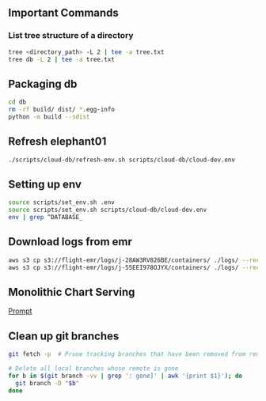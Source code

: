 ## Important Commands

### List tree structure of a directory
```sh
tree <directory_path> -L 2 | tee -a tree.txt  
tree db -L 2 | tee -a tree.txt  
```

## Packaging db
```sh
cd db
rm -rf build/ dist/ *.egg-info
python -m build --sdist
```

## Refresh elephant01
```sh
./scripts/cloud-db/refresh-env.sh scripts/cloud-db/cloud-dev.env
```

## Setting up env
```sh
source scripts/set_env.sh .env
source scripts/set_env.sh scripts/cloud-db/cloud-dev.env
env | grep ^DATABASE_
```

## Download logs from emr
```sh
aws s3 cp s3://flight-emr/logs/j-28AW3RV826BE/containers/ ./logs/ --recursive --region us-east-1
aws s3 cp s3://flight-emr/logs/j-55EEI978OJYX/containers/ ./logs/ --recursive --region us-east-1

```

## Monolithic Chart Serving

[Prompt](https://chatgpt.com/c/6808578e-6558-8010-bba1-e2d0c460553a)

## Clean up git branches
```sh
git fetch -p  # Prune tracking branches that have been removed from remote

# Delete all local branches whose remote is gone
for b in $(git branch -vv | grep ': gone]' | awk '{print $1}'); do
  git branch -D "$b"
done
```

